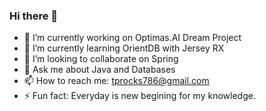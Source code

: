 ### Hi there 👋

- 🔭 I’m currently working on Optimas.AI Dream Project
- 🌱 I’m currently learning OrientDB with Jersey RX
- 👯 I’m looking to collaborate on Spring
- 💬 Ask me about Java and Databases
- 📫 How to reach me: tprocks786@gmail.com
- ⚡ Fun fact: Everyday is new begining for my knowledge.
